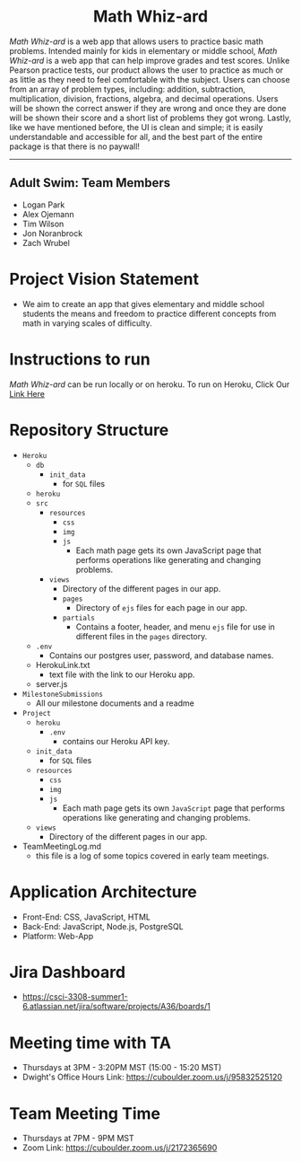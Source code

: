 <div align="center">

# Math Whiz-ard

</div>

*Math Whiz-ard* is a web app that allows users to practice basic math problems. Intended mainly for kids in elementary or middle school, *Math Whiz-ard* is a web app that can help improve grades and test scores. Unlike Pearson practice tests, our product allows the user to practice as much or as little as they need to feel comfortable with the subject. Users can choose from an array of problem types, including: addition, subtraction, multiplication, division, fractions, algebra, and decimal operations.  Users will be shown the correct answer if they are wrong and once they are done will be shown their score and a short list of problems they got wrong. Lastly, like we have mentioned before, the UI is clean and simple; it is easily understandable and accessible for all, and the best part of the entire package is that there is no paywall!

---

## **Adult Swim**: Team Members
- Logan Park
- Alex Ojemann
- Tim Wilson
- Jon Noranbrock
- Zach Wrubel

# Project Vision Statement
- We aim to create an app that gives elementary and middle school students the means and freedom to practice different concepts from math in varying scales of difficulty.

# Instructions to run
*Math Whiz-ard* can be run locally or on heroku.  To run on Heroku, 
Click Our [Link Here](https://mathwhiz-ard.herokuapp.com/)

# Repository Structure
- `Heroku`
    - `db`
        - `init_data`
            - for `SQL` files
    - `heroku`
    - `src`
        - `resources`
            - `css`
            - `img`
            - `js`
                - Each math page gets its own JavaScript page that performs operations like generating and changing problems.
        - `views`
            - Directory of the different pages in our app.
            - `pages`
                - Directory of `ejs` files for each page in our app.
            - `partials`
                - Contains a footer, header, and menu `ejs` file for use in different files in the `pages` directory.
    - `.env`
        - Contains our postgres user, password, and database names.
    - HerokuLink.txt
        - text file with the link to our Heroku app.
    - server.js
- `MilestoneSubmissions`
    - All our milestone documents and a readme
- `Project`
    - `heroku`
        - `.env`
            - contains our Heroku API key.
    - `init_data`
        - for `SQL` files
    - `resources`
        - `css`
        - `img`
        - `js`
            - Each math page gets its own `JavaScript` page that performs operations like generating and changing problems.
    - `views`
        - Directory of the different pages in our app.
- TeamMeetingLog.md
    - this file is a log of some topics covered in early team meetings.

# Application Architecture
- Front-End: CSS, JavaScript, HTML
- Back-End: JavaScript, Node.js, PostgreSQL
- Platform: Web-App

# Jira Dashboard
- https://csci-3308-summer1-6.atlassian.net/jira/software/projects/A36/boards/1

# Meeting time with TA
- Thursdays at 3PM - 3:20PM MST (15:00 - 15:20 MST)
- Dwight's Office Hours Link: https://cuboulder.zoom.us/j/95832525120

# Team Meeting Time
- Thursdays at 7PM - 9PM MST
- Zoom Link: https://cuboulder.zoom.us/j/2172365690 
